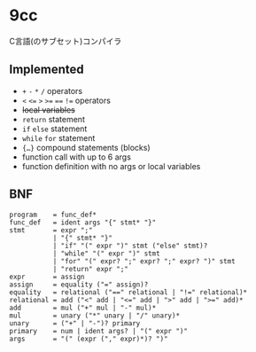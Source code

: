 # 9cc
C言語(のサブセット)コンパイラ

## Implemented
- `+` `-` `*` `/` operators
- `<` `<=` `>` `>=` `==` `!=` operators
- ~~local variables~~
- `return` statement
- `if` `else` statement
- `while` `for` statement
- `{…}` compound statements (blocks)
- function call with up to 6 args
- function definition with no args or local variables


## BNF
```
program    = func_def*
func_def   = ident args "{" stmt* "}"
stmt       = expr ";"
           | "{" stmt* "}"
           | "if" "(" expr ")" stmt ("else" stmt)?
           | "while" "(" expr ")" stmt
           | "for" "(" expr? ";" expr? ";" expr? ")" stmt
           | "return" expr ";"
expr       = assign
assign     = equality ("=" assign)?
equality   = relational ("==" relational | "!=" relational)*
relational = add ("<" add | "<=" add | ">" add | ">=" add)*
add        = mul ("+" mul | "-" mul)*
mul        = unary ("*" unary | "/" unary)*
unary      = ("+" | "-")? primary
primary    = num | ident args? | "(" expr ")"
args       = "(" (expr ("," expr)*)? ")"
```

